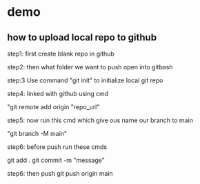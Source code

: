 # demo

## how to upload local repo to github

step1: first create blank repo in github

step2: then what folder we want to push open into gitbash

step:3  Use command  "git init" to initialize local git repo 

step4: linked with github using cmd

"git remote add origin "repo_url"

step5: now run this cmd which give ous name our branch to main

"git branch -M main"

step6: before push run these cmds

git add .
git commit -m "message"

step6: then push
git push origin main

